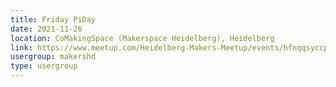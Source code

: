 ```yaml
---
title: Friday PiDay
date: 2021-11-26
location: CoMakingSpace (Makerspace Heidelberg), Heidelberg
link: https://www.meetup.com/Heidelberg-Makers-Meetup/events/hfnqqsyccpbjc/
usergroup: makershd
type: usergroup
---
```

